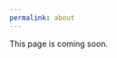 ```yaml
---
permalink: about
---
```


This page is coming soon. 

<script type="application/ld+json">
   {
     "@context": "https://schema.org",
     "@type": "Organization",
     "url": "http://www.example.com",
     "logo": "http://www.example.com/images/logo.png"
   }
